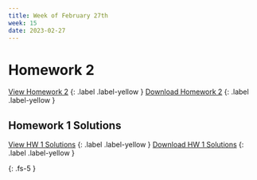 ```yaml
---
title: Week of February 27th
week: 15
date: 2023-02-27
---
```



# Homework 2

[View Homework 2](/assets/PDF/3Q/hw2/main.html)
{: .label .label-yellow }
[Download Homework 2](/assets/PDF/3Q/hw2/main.pdf)
{: .label .label-yellow } 

## Homework 1 Solutions

[View HW 1 Solutions](/assets/PDF/3Q/hw1/solution.html)
{: .label .label-yellow }
[Download HW 1 Solutions](/assets/PDF/3Q/hw1/solution.pdf)
{: .label .label-yellow } 


{: .fs-5 }
